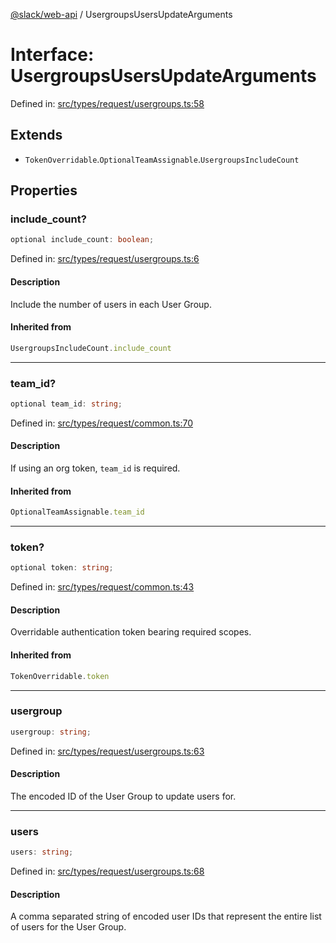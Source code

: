 [@slack/web-api](../index.md) / UsergroupsUsersUpdateArguments

# Interface: UsergroupsUsersUpdateArguments

Defined in: [src/types/request/usergroups.ts:58](https://github.com/slackapi/node-slack-sdk/blob/main/packages/web-api/src/types/request/usergroups.ts#L58)

## Extends

- `TokenOverridable`.`OptionalTeamAssignable`.`UsergroupsIncludeCount`

## Properties

### include\_count?

```ts
optional include_count: boolean;
```

Defined in: [src/types/request/usergroups.ts:6](https://github.com/slackapi/node-slack-sdk/blob/main/packages/web-api/src/types/request/usergroups.ts#L6)

#### Description

Include the number of users in each User Group.

#### Inherited from

```ts
UsergroupsIncludeCount.include_count
```

***

### team\_id?

```ts
optional team_id: string;
```

Defined in: [src/types/request/common.ts:70](https://github.com/slackapi/node-slack-sdk/blob/main/packages/web-api/src/types/request/common.ts#L70)

#### Description

If using an org token, `team_id` is required.

#### Inherited from

```ts
OptionalTeamAssignable.team_id
```

***

### token?

```ts
optional token: string;
```

Defined in: [src/types/request/common.ts:43](https://github.com/slackapi/node-slack-sdk/blob/main/packages/web-api/src/types/request/common.ts#L43)

#### Description

Overridable authentication token bearing required scopes.

#### Inherited from

```ts
TokenOverridable.token
```

***

### usergroup

```ts
usergroup: string;
```

Defined in: [src/types/request/usergroups.ts:63](https://github.com/slackapi/node-slack-sdk/blob/main/packages/web-api/src/types/request/usergroups.ts#L63)

#### Description

The encoded ID of the User Group to update users for.

***

### users

```ts
users: string;
```

Defined in: [src/types/request/usergroups.ts:68](https://github.com/slackapi/node-slack-sdk/blob/main/packages/web-api/src/types/request/usergroups.ts#L68)

#### Description

A comma separated string of encoded user IDs that represent the entire list of users for
the User Group.
